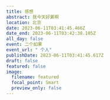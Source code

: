 ```yaml
---
title: 感想
abstract: 我今天好累啊
location: 北京
date: 2023-06-11T03:41:45.466Z
date_end: 2023-06-11T03:42:38.105Z
all_day: false
event: 二个如果
event_url: " 个人"
publishDate: 2023-06-11T03:41:45.617Z
draft: false
featured: false
image:
  filename: featured
  focal_point: Smart
  preview_only: false
---
```

